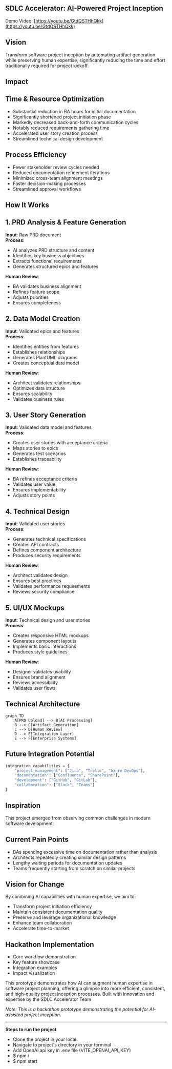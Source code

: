 SDLC Accelerator: AI-Powered Project Inception
----------------------------------------------
Demo Video: [https://youtu.be/GtdQSTHhQkk](https://youtu.be/GtdQSTHhQkk)

Vision
------

Transform software project inception by automating artifact generation while preserving human expertise, significantly reducing the time and effort traditionally required for project kickoff.

Impact
------

Time & Resource Optimization
----------------------------

*   Substantial reduction in BA hours for initial documentation
*   Significantly shortened project initiation phase
*   Markedly decreased back-and-forth communication cycles
*   Notably reduced requirements gathering time
*   Accelerated user story creation process
*   Streamlined technical design development

Process Efficiency
------------------

*   Fewer stakeholder review cycles needed
*   Reduced documentation refinement iterations
*   Minimized cross-team alignment meetings
*   Faster decision-making processes
*   Streamlined approval workflows

How It Works
------------

1\. PRD Analysis & Feature Generation
-------------------------------------

**Input**: Raw PRD document  
**Process**:

*   AI analyzes PRD structure and content
*   Identifies key business objectives
*   Extracts functional requirements
*   Generates structured epics and features  

**Human Review**:
*   BA validates business alignment
*   Refines feature scope
*   Adjusts priorities
*   Ensures completeness

2\. Data Model Creation
-----------------------

**Input**: Validated epics and features  
**Process**:

*   Identifies entities from features
*   Establishes relationships
*   Generates PlantUML diagrams
*   Creates conceptual data model  

**Human Review**:
*   Architect validates relationships
*   Optimizes data structure
*   Ensures scalability
*   Validates business rules

3\. User Story Generation
-------------------------

**Input**: Validated data model and features  
**Process**:

*   Creates user stories with acceptance criteria
*   Maps stories to epics
*   Generates test scenarios
*   Establishes traceability  

**Human Review**:
*   BA refines acceptance criteria
*   Validates user value
*   Ensures implementability
*   Adjusts story points

4\. Technical Design
--------------------

**Input**: Validated user stories  
**Process**:

*   Generates technical specifications
*   Creates API contracts
*   Defines component architecture
*   Produces security requirements
  
**Human Review**:
*   Architect validates design
*   Ensures best practices
*   Validates performance requirements
*   Reviews security compliance

5\. UI/UX Mockups
-----------------

**Input**: Technical design and user stories  
**Process**:

*   Creates responsive HTML mockups
*   Generates component layouts
*   Implements basic interactions
*   Produces style guidelines  

**Human Review**:
*   Designer validates usability
*   Ensures brand alignment
*   Reviews accessibility
*   Validates user flows

Technical Architecture
----------------------

```text
graph TD
    A[PRD Upload] --> B[AI Processing]
    B --> C[Artifact Generation]
    C --> D[Human Review]
    D --> E[Integration Layer]
    E --> F[Enterprise Systems]
```

Future Integration Potential
----------------------------

```python
integration_capabilities = {
    "project_management": ["Jira", "Trello", "Azure DevOps"],
    "documentation": ["Confluence", "SharePoint"],
    "development": ["GitHub", "GitLab"],
    "collaboration": ["Slack", "Teams"]
}
```

Inspiration
-----------

This project emerged from observing common challenges in modern software development:

Current Pain Points
-------------------

*   BAs spending excessive time on documentation rather than analysis
*   Architects repeatedly creating similar design patterns
*   Lengthy waiting periods for documentation updates
*   Teams frequently starting from scratch on similar projects

Vision for Change
-----------------

By combining AI capabilities with human expertise, we aim to:

*   Transform project initiation efficiency
*   Maintain consistent documentation quality
*   Preserve and leverage organizational knowledge
*   Enhance team collaboration
*   Accelerate time-to-market


Hackathon Implementation
------------------------

*   Core workflow demonstration
*   Key feature showcase
*   Integration examples
*   Impact visualization

This prototype demonstrates how AI can augment human expertise in software project planning, offering a glimpse into more efficient, consistent, and high-quality project inception processes. Built with innovation and expertise by the SDLC Accelerator Team 

_Note: This is a hackathon prototype demonstrating the potential for AI-assisted project inception._

---


**Steps to run the project**
* Clone the project in your local
* Navigate to project's directory in your terminal
* Add OpenAI api key in .env file (VITE_OPENAI_API_KEY)
* $ npm i
* $ npm start